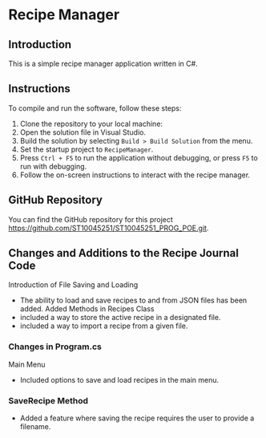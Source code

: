 # Recipe Manager

## Introduction
This is a simple recipe manager application written in C#.

## Instructions
To compile and run the software, follow these steps:

1. Clone the repository to your local machine:
2. Open the solution file in Visual Studio.
3. Build the solution by selecting `Build > Build Solution` from the menu.
4. Set the startup project to `RecipeManager`.
5. Press `Ctrl + F5` to run the application without debugging, or press `F5` to run with debugging.
6. Follow the on-screen instructions to interact with the recipe manager.

## GitHub Repository
You can find the GitHub repository for this project https://github.com/ST10045251/ST10045251_PROG_POE.git.

## Changes and Additions to the Recipe Journal Code
Introduction of File Saving and Loading
- The ability to load and save recipes to and from JSON files has been added.
Added Methods in Recipes Class
- included a way to store the active recipe in a designated file.
- included a way to import a recipe from a given file.

### Changes in Program.cs
Main Menu
- Included options to save and load recipes in the main menu.

### SaveRecipe Method
- Added a feature where saving the recipe requires the user to provide a filename.

